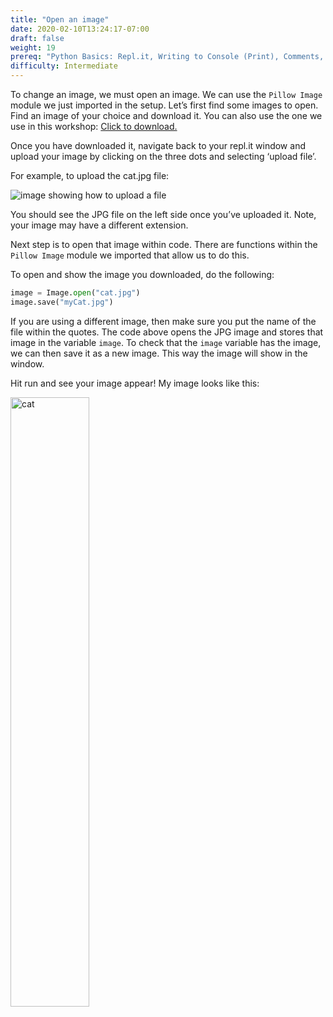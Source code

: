 ```yaml
---
title: "Open an image"
date: 2020-02-10T13:24:17-07:00
draft: false
weight: 19
prereq: "Python Basics: Repl.it, Writing to Console (Print), Comments, Data Types - Strings, Numbers, Booleans, Variables, Reading from Console, Functions"
difficulty: Intermediate
--- 
```


To change an image, we must open an image. We can use the `Pillow Image` module we just imported in the setup.
Let’s first find some images to open. Find an image of your choice and download it. You can also use the one we use in this workshop: <a href="../media/cat.jpg" download>Click to download.</a>

Once you have downloaded it, navigate back to your repl.it window and upload your image by clicking on the three dots and selecting ‘upload file’.  

For example, to upload the cat.jpg file:

![image showing how to upload a file](../media/upload_file.png "image showing how to upload a file")

You should see the JPG file on the left side once you’ve uploaded it. Note, your image may have a different extension.

Next step is to open that image within code. There are functions within the `Pillow Image` module we imported that allow us to do this.

To open and show the image you downloaded, do the following:

```python
image = Image.open("cat.jpg")
image.save("myCat.jpg")
```

If you are using a different image, then make sure you put the name of the file within the quotes. The code above opens the JPG image and stores that image in the variable `image`. To check that the `image` variable has the image, we can then save it as a new image. This way the image will show in the window.

Hit run and see your image appear! My image looks like this:

<img src="../media/cat.jpg" alt="cat" style="width:50%"/>
